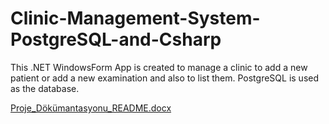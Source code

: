 # Clinic-Management-System-PostgreSQL-and-Csharp
This .NET WindowsForm App is created to manage a clinic to add a new patient or add a new examination and also to list them. PostgreSQL is used as the database.



[Proje_Dökümantasyonu_README.docx](https://github.com/emrehalac/Clinic-Management-System-PostgreSQL-and-Csharp/files/10444007/Proje_Dokumantasyonu_README.docx)

